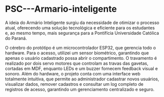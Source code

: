 # PSC---Armario-inteligente

A ideia do Armário Inteligente surgiu da necessidade de otimizar o processo atual, oferecendo uma solução tecnológica e eficiente para os estudantes e, ao mesmo tempo, mais segurança para a Pontifícia Universidade Católica do Paraná.

O cérebro do protótipo é um microcontrolador ESP32, que gerencia todo o hardware. Para o acesso, utilizei um sensor biométrico, garantindo que apenas o usuário cadastrado possa abrir o compartimento. O travamento é realizado por dois servo motores que controlam as travas das gavetas, cortadas em MDF, enquanto LEDs e um buzzer fornecem feedback visual e sonoro. Além do hardware, o projeto conta com uma interface web totalmente intuitiva, que permite ao administrador cadastrar novos usuários, visualizar dados, remover cadastros e consultar um log completo de registros de acesso, garantindo um gerenciamento centralizado e seguro.

